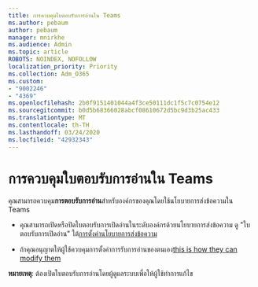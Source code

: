 ```yaml
---
title: การควบคุมใบตอบรับการอ่านใน Teams
ms.author: pebaum
author: pebaum
manager: mnirkhe
ms.audience: Admin
ms.topic: article
ROBOTS: NOINDEX, NOFOLLOW
localization_priority: Priority
ms.collection: Adm_O365
ms.custom:
- "9002246"
- "4369"
ms.openlocfilehash: 2b0f9151401044a4f3ce50111dc1f5c7c0754e12
ms.sourcegitcommit: b0d5b68366028abcf08610672d5bc9d3b25ac433
ms.translationtype: MT
ms.contentlocale: th-TH
ms.lasthandoff: 03/24/2020
ms.locfileid: "42932343"
---
```

# <a name="controlling-read-receipts-in-teams"></a>การควบคุมใบตอบรับการอ่านใน Teams

คุณสามารถควบคุม**การตอบรับการอ่าน**สําหรับองค์กรของคุณโดยใช้นโยบายการส่งข้อความใน Teams

- คุณสามารถเปิดหรือปิดใบตอบรับการเปิดอ่านในระดับองค์กรด้วยนโยบายการส่งข้อความ ดู "ใบตอบรับการเปิดอ่าน" ใต้[การตั้งค่านโยบายการส่งข้อความ](https://docs.microsoft.com/microsoftteams/messaging-policies-in-teams#messaging-policy-settings)

- ถ้าคุณอนุญาตให้ผู้ใช้ควบคุมการตั้งค่าการรับการอ่านของตนเอง[this is how they can modify them](https://docs.microsoft.com/microsoftteams/messaging-policies-in-teams#messaging-policy-settings) 

**หมายเหตุ**: ต้องเปิดใบตอบรับการอ่านโดยผู้ดูแลระบบเพื่อให้ผู้ใช้ทําการแก้ไข
